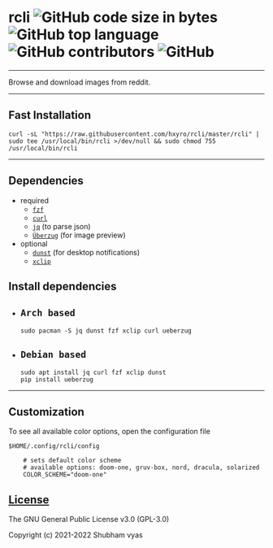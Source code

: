 # rcli   ![GitHub code size in bytes](https://img.shields.io/github/languages/code-size/hxyro/rcli?color=g) ![GitHub top language](https://img.shields.io/github/languages/top/hxyro/rcli?color=g)  ![GitHub contributors](https://img.shields.io/github/contributors/hxyro/rcli?color=g) ![GitHub](https://img.shields.io/github/license/hxyro/rcli?color=g)
---
Browse and download images from reddit.

---
## Fast Installation
```
curl -sL "https://raw.githubusercontent.com/hxyro/rcli/master/rcli" | sudo tee /usr/local/bin/rcli >/dev/null && sudo chmod 755 /usr/local/bin/rcli
```

---
## Dependencies
* required
    * [`fzf`](https://github.com/junegunn/fzf)
    * [`curl`](https://github.com/curl/curl) 
    * [`jq`](https://github.com/stedolan/jq) (to parse json)
    * [`Überzug`](https://github.com/seebye/ueberzug) (for image preview)
* optional
    * [`dunst`](https://github.com/dunst-project/dunst) (for desktop notifications)
    * [`xclip`](https://github.com/astrand/xclip)

## Install dependencies

* ## `Arch based`
    ```
    sudo pacman -S jq dunst fzf xclip curl ueberzug
    ```
* ## `Debian based`
    ```
    sudo apt install jq curl fzf xclip dunst
    pip install ueberzug
    ```
---

## Customization
To see all available color options, open the configuration file 

    $HOME/.config/rcli/config
    
        # sets default color scheme
        # available options: doom-one, gruv-box, nord, dracula, solarized
        COLOR_SCHEME="doom-one"

## [License](https://github.com/hxyro/rcli/blob/main/LICENSE)


The GNU General Public License v3.0 (GPL-3.0)

Copyright (c) 2021-2022 Shubham vyas


